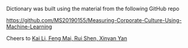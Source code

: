 Dictionary was built using the material from the following GitHub repo

https://github.com/MS20190155/Measuring-Corporate-Culture-Using-Machine-Learning

Cheers to <a href="https://academic.oup.com/rfs/advance-article-abstract/doi/10.1093/rfs/hhaa079/5869446?redirectedFrom=fulltext" target="_blank">Kai Li, Feng Mai, Rui Shen, Xinyan Yan</a>